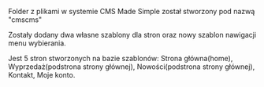 Folder z plikami w systemie CMS Made Simple został stworzony pod nazwą "cmscms"

Zostały dodany dwa własne szablony dla stron oraz nowy szablon nawigacji menu wybierania.

Jest 5 stron stworzonych na bazie szablonów: Strona główna(home), Wyprzedaż(podstrona strony głównej), Nowości(podstrona strony głównej), Kontakt, Moje konto.
